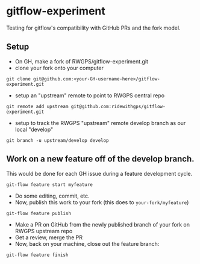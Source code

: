# gitflow-experiment
Testing for gitflow's compatibility with GitHub PRs and the fork
model.

## Setup
* On GH, make a fork of RWGPS/gitflow-experiment.git
* clone your fork onto your computer

```git clone git@github.com:<your-GH-username-here>/gitflow-experiment.git```

* setup an "upstream" remote to point to RWGPS central repo

```git remote add upstream git@github.com:ridewithgps/gitflow-experiment.git```

* setup to track the RWGPS "upstream" remote develop branch as our local "develop"

```git branch -u upstream/develop develop```

## Work on a new feature off of the develop branch.
This would be done for each GH issue during a feature development cycle.

```git-flow feature start myfeature```

* Do some editing, commit, etc.
* Now, publish this work to your fork (this does to ```your-fork/myfeature```)

```git-flow feature publish```

* Make a PR on GitHub from the newly published branch of your fork on RWGPS upstream repo
* Get a review, merge the PR
* Now, back on your machine, close out the feature branch:

```git-flow feature finish```


